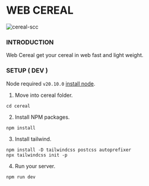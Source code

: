 # WEB CEREAL

![cereal-scc](https://github.com/segin-GH/web-cereal/assets/98380527/3a3a90dd-89d9-4376-b66c-297536b28a87)


### INTRODUCTION
Web Cereal get your cereal in web fast and light weight.

### SETUP ( DEV )
Node required `v20.10.0` [install node](https://github.com/nodesource/distributions).

1. Move into cereal folder.
```
cd cereal
```
2. Install NPM packages.
```
npm install
```
3. Install tailwind.
```
npm install -D tailwindcss postcss autoprefixer
npx tailwindcss init -p
```
4. Run your server.
```
npm run dev
```

